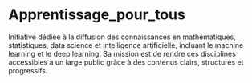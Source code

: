 # Apprentissage_pour_tous
Initiative dédiée à la diffusion des connaissances en mathématiques, statistiques, data science et intelligence artificielle, incluant le machine learning et le deep learning. Sa mission est de rendre ces disciplines accessibles à un large public grâce à des contenus clairs, structurés et progressifs.
